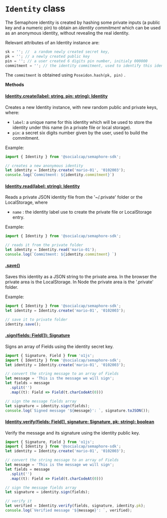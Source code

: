 # `Identity` class

The Semaphore identity is created by hashing some private inputs (a public key and a numeric pin) to obtain an _identity commitment_ which can be used as an anonymous identity, without revealing the real identity.

Relevant attributes of an Identity instance are:

~~~typescript
sk = ''; //  a random newly created secret key, 
pk = ''; // a newly created public key 
pin = ''; // a user created 6 digits pin number, initialy 000000
commitment = ''; // the identity commitment, used to identify this identity  
~~~

The `commitment` is obtained using `Poseidon.hash(pk, pin)` .

**Methods**

#### [Identity.create(label: string, pin: string): Identity](src/identity.ts)

Creates a new Identity instance, with new random public and private keys, where:

- `label`: a unique name for this identity which will be used to store the identity under this name (in a private file or local storage).
- `pin`: a secret six digits number given by the user, used to build the commitment.

Example:

~~~typescript
import { Identity }	from '@socialcap/semaphore-sdk';

// creates a new anonymous identity
let identity = Identity.create('mario-01', '0102003');
console.log(`Commitment: ${identity.commitment}`)
~~~

#### [Identity.read(label: string): Identity](src/identity.ts)

Reads a private JSON identity file from the '~/.private' folder or the LocalStorage, where

   * `name` : the identity label use to create the private file or LocalStorage entry.

Example:

~~~typescript
import { Identity }	from '@socialcap/semaphore-sdk';

// reads it from the private folder
let identity = Identity.read('mario-01');
console.log(`Commitment: ${identity.commitment} `)
~~~

#### [.save()](src/identity.ts)

Saves this identity as a JSON string to the private area. In the browser the private area is the LocalStorage. In Node the private area is the '.private' folder.

Example:

~~~typescript
import { Identity }	from '@socialcap/semaphore-sdk';
let identity = Identity.create('mario-01', '0102003');

// save it to private folder
identity.save();
~~~

#### [.sign(fields: Field[]): Signature](src/identity.ts)

Signs an array of Fields using the identity secret key.

~~~typescript
import { Signature, Field } from 'o1js';
import { Identity }	from '@socialcap/semaphore-sdk';
let identity = Identity.create('mario-01', '0102003');

// convert the string message to an array of Fields
let message = 'This is the message we will sign';
let fields = message
  .split('')
  .map((t): Field => Field(t.charCodeAt(0)))

// sign the message fields array
let signature = identity.sign(fields);
console.log(`Signed message '${message}': `, signature.toJSON());
~~~

#### [Identity.verify(fields: Field[], signature: Signature, pk: string): boolean](src/identity.ts)

Verify the message and its signature using the identity public key.

~~~typescript
import { Signature, Field } from 'o1js';
import { Identity }	from '@socialcap/semaphore-sdk';
let identity = Identity.create('mario-01', '0102003');

// convert the string message to an array of Fields
let message = 'This is the message we will sign';
let fields = message
  .split('')
  .map((t): Field => Field(t.charCodeAt(0)))

// sign the message fields array
let signature = identity.sign(fields);

// verify it 
let verified = Identity.verify(fields, signature, identity.pk);
console.log(`Verified message '${message}': `, verified);
~~~


